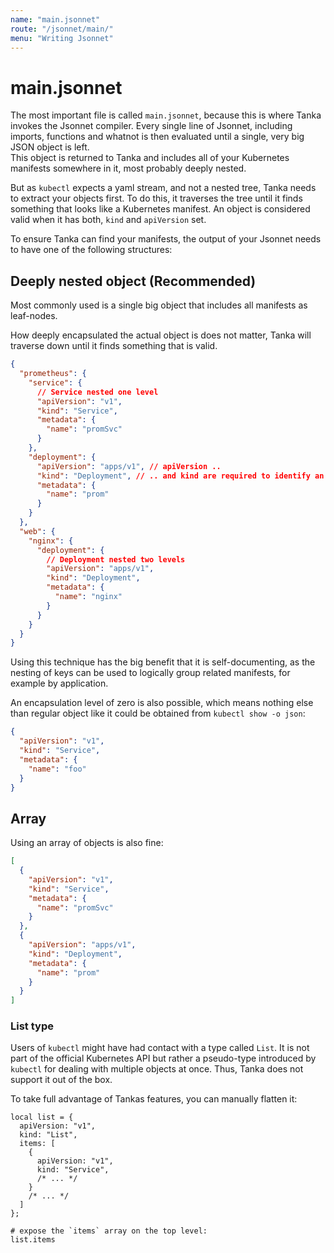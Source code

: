 ```yaml
---
name: "main.jsonnet"
route: "/jsonnet/main/"
menu: "Writing Jsonnet"
---
```


# main.jsonnet

The most important file is called `main.jsonnet`, because this is where Tanka
invokes the Jsonnet compiler. Every single line of Jsonnet, including
imports, functions and whatnot is then evaluated until a single, very big JSON
object is left.  
This object is returned to Tanka and includes all of your Kubernetes manifests
somewhere in it, most probably deeply nested.

But as `kubectl` expects a yaml stream, and not a nested tree, Tanka needs to
extract your objects first. To do this, it traverses the tree until it finds
something that looks like a Kubernetes manifest. An object is considered valid
when it has both, `kind` and `apiVersion` set.

To ensure Tanka can find your manifests, the output of your Jsonnet needs to
have one of the following structures:

## Deeply nested object (Recommended)

Most commonly used is a single big object that includes all manifests as
leaf-nodes.

How deeply encapsulated the actual object is does not matter, Tanka will
traverse down until it finds something that is valid.

```json
{
  "prometheus": {
    "service": {
      // Service nested one level
      "apiVersion": "v1",
      "kind": "Service",
      "metadata": {
        "name": "promSvc"
      }
    },
    "deployment": {
      "apiVersion": "apps/v1", // apiVersion ..
      "kind": "Deployment", // .. and kind are required to identify an object.
      "metadata": {
        "name": "prom"
      }
    }
  },
  "web": {
    "nginx": {
      "deployment": {
        // Deployment nested two levels
        "apiVersion": "apps/v1",
        "kind": "Deployment",
        "metadata": {
          "name": "nginx"
        }
      }
    }
  }
}
```

Using this technique has the big benefit that it is self-documenting, as the
nesting of keys can be used to logically group related manifests, for example by
application.

An encapsulation level of zero is also possible, which means nothing else than
regular object like it could be obtained from `kubectl show -o json`:

```json
{
  "apiVersion": "v1",
  "kind": "Service",
  "metadata": {
    "name": "foo"
  }
}
```

## Array

Using an array of objects is also fine:

```json
[
  {
    "apiVersion": "v1",
    "kind": "Service",
    "metadata": {
      "name": "promSvc"
    }
  },
  {
    "apiVersion": "apps/v1",
    "kind": "Deployment",
    "metadata": {
      "name": "prom"
    }
  }
]
```

### List type

Users of `kubectl` might have had contact with a type called `List`. It is not
part of the official Kubernetes API but rather a pseudo-type introduced by
`kubectl` for dealing with multiple objects at once. Thus, Tanka does not
support it out of the box.

To take full advantage of Tankas features, you can manually flatten it:

```jsonnet
local list = {
  apiVersion: "v1",
  kind: "List",
  items: [
    {
      apiVersion: "v1",
      kind: "Service",
      /* ... */
    }
    /* ... */
  ]
};

# expose the `items` array on the top level:
list.items
```
